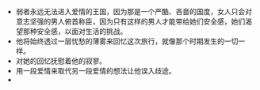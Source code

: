 - 弱者永远无法进入爱情的王国，因为那是一个严酷、吝啬的国度，女人只会对意志坚强的男人俯首称臣，因为只有这样的男人才能带给她们安全感，她们渴望那种安全感，以面对生活的挑战。
- 他将始终透过一层忧愁的薄雾来回忆这次旅行，就像那个时期发生的一切一样。
- 对她的回忆抚慰着他的寂寥。
- 用一段爱情来取代另一段爱情的想法让他误入歧途。
- 